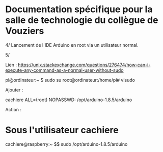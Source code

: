 Documentation spécifique pour la salle de technologie du collègue de Vouziers
=============================================================================


4/ Lancement de l'IDE Arduino en root via un utilisateur normal.



5/ 

Lien : https://unix.stackexchange.com/questions/276474/how-can-i-execute-any-command-as-a-normal-user-without-sudo

pi@ordinateur:~ $ sudo su
root@ordinateur:/home/pi# visudo 


Ajouter : 

cachiere ALL=(root) NOPASSWD: /opt/arduino-1.8.5/arduino



Action : 
# Sous l'utilisateur cachiere

cachiere@raspberry:~ $$ sudo /opt/arduino-1.8.5/arduino

